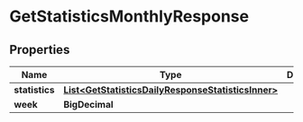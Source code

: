 

# GetStatisticsMonthlyResponse


## Properties

| Name | Type | Description | Notes |
|------------ | ------------- | ------------- | -------------|
|**statistics** | [**List&lt;GetStatisticsDailyResponseStatisticsInner&gt;**](GetStatisticsDailyResponseStatisticsInner.md) |  |  [optional] |
|**week** | **BigDecimal** |  |  [optional] |



